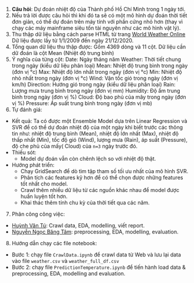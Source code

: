 1. **Câu hỏi**: Dự đoán nhiệt độ của Thành phố Hồ Chí Minh trong 1 ngày tới.
2. Nếu trả lời được câu hỏi thì khi đó ta sẽ có một mô hình dự đoán thời tiết đơn giản, có thể dự đoán trên máy tính với phần cứng nhỏ hơn (thay vì chạy các máy mainframe siêu tốn tài nguyên như các mô hình vật lý).
3. Thu thập dữ liệu bằng cách parse HTML từ trang [World Weather Online](https://www.worldweatheronline.com/ho-chi-minh-city-weather-history/vn.aspx)
Dữ liệu được lấy từ 1/1/2009 đến ngày 21/12/2020.
4. Tổng quan dữ liệu thu thập được: Gồm 4369 dòng và 11 cột. Dữ liệu cần dữ đoán là cột Mean (Nhiệt độ trung bình)
5. Ý nghĩa của từng cột:
    Date: Ngày tháng năm 
    Weather: Thời tiết chung trong ngày (kiểu dữ liệu phân loại)
    Mean: Nhiệt độ trung bình trong ngày (đơn vị °c)
    Max: Nhiệt độ lớn nhất trong ngày (đơn vị °c)
    Min: Nhiệt độ nhỏ nhất trong ngày (đơn vị °c)
    Wind: Vận tốc gió trong ngày (đơn vị km/h)
    Direction: Hướng gió trong ngày (kiểu dữ liệu phân loại)
    Rain: Lượng mưa trung bình trong ngày (đơn vị mm)
    Humidity: Độ ẩm trung bình trong ngày (đơn vị %) 
    Cloud: Độ bao phủ của mây trong ngày (đơn vị %)
    Pressure: Áp suất trung bình trong ngày (đơn vị mb)
6. Tự đánh giá:
- Kết quả: Ta có được một Ensemble Model dựa trên Linear Regression và SVR để có thể dự đoán nhiệt độ của một ngày khi biết trước các thông tin như: nhiệt độ trung bình (Mean), nhiệt độ lớn nhất (Max), nhiệt độ thấp nhất (Min), tốc độ gió (Wind), lượng mưa (Rain), áp suất (Pressure), độ che phủ của mấy( Cloud) của `n=3` ngày trước đó. 
- Thiếu sót: 
    + Model dự đoán vẫn còn chênh lệch so với nhiệt độ thật. 
- Hướng phát triển: 
	+ Chạy GridSearch để dò tìm tập tham số tối ưu nhất của mô hình SVR.
	+ Phân tích các features kỹ hơn để có thể chọn được những features tốt nhất cho model.
	+ Crawl thêm nhiều dữ liệu từ các nguồn khác nhau để model được huấn luyện tốt hơn.
	+ Khai thác thêm tính chu kỳ của thời tiết qua các năm. 
7. Phân công công việc:
- [Huỳnh Văn Tú](https://github.com/tuhyn): Crawl data, EDA, modelling, viết report.
- [Nguyễn Ngọc Băng Tâm](https://github.com/nnbtam99): preprocessing, EDA, modelling, evaluation.
8. Hướng dẫn chạy các file notebook:
- Bước 1: chạy file `CrawlData.ipynb` để crawl data từ Web và lưu lại data vào file `weather.csv` và `weather_full_df.csv`
- Bước 2: chạy file `PredictionTemperature.ipynb` để tiến hành load data & preprocessing, EDA, modelling and evaluation.




